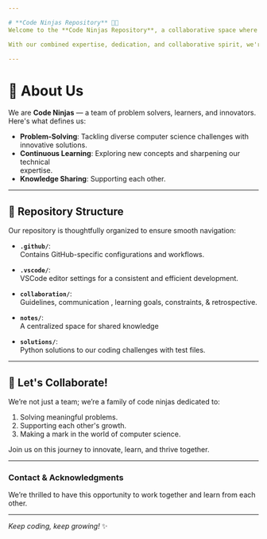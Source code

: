 ```yaml
---

# **Code Ninjas Repository** 🥷🚀  
Welcome to the **Code Ninjas Repository**, a collaborative space where eight passionate minds come together to solve exciting computer science challenges. Our mission is to innovate, learn, and develop efficient solutions through teamwork and creativity. This repository serves as our central hub for discussions, contributions, and project development.  

With our combined expertise, dedication, and collaborative spirit, we're ready to conquer challenges, one line of code at a time. 💪  

---
```


# **🌟 About Us**  

We are **Code Ninjas** — a team of problem solvers, learners, and innovators.  
Here's what defines us:  

- **Problem-Solving**: Tackling diverse computer science challenges with  
  innovative solutions.
- **Continuous Learning**: Exploring new concepts and sharpening our technical  
  expertise.  
- **Knowledge Sharing**: Supporting each other.  

---

## **📂 Repository Structure**  

Our repository is thoughtfully organized to ensure smooth navigation:  

- **`.github/`**:  
  Contains GitHub-specific configurations and workflows.  

- **`.vscode/`**:  
  VSCode editor settings for a consistent and efficient development.  

- **`collaboration/`**:  
  Guidelines, communication , learning goals, constraints, & retrospective.  

- **`notes/`**:  
  A centralized space for shared knowledge  

- **`solutions/`**:  
  Python solutions to our coding challenges with test files.  

---

## **🚀 Let's Collaborate!**  

We’re not just a team; we’re a family of code ninjas dedicated to:  

1. Solving meaningful problems.  
2. Supporting each other's growth.  
3. Making a mark in the world of computer science.  

Join us on this journey to innovate, learn, and thrive together.  

---

### **Contact & Acknowledgments**  

We’re thrilled to have this opportunity to work together and learn from each other.

---

*Keep coding, keep growing!* ✨

